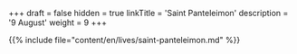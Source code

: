 +++
draft = false
hidden = true
linkTitle = 'Saint Panteleimon'
description = '9 August'
weight = 9
+++

{{% include file="content/en/lives/saint-panteleimon.md" %}}
